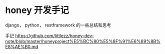honey 开发手记
=============
django， python， restframework 的一些总结和思考  

手记 <https://github.com/littlezz/honey-dev-note/blob/master/honeyproject%E5%BC%80%E5%8F%91%E6%89%8B%E8%AE%B0.md>
